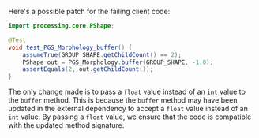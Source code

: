 Here's a possible patch for the failing client code:

```java
import processing.core.PShape;

@Test
void test_PGS_Morphology_buffer() {
    assumeTrue(GROUP_SHAPE.getChildCount() == 2);
    PShape out = PGS_Morphology.buffer(GROUP_SHAPE, -1.0);
    assertEquals(2, out.getChildCount());
}
```

The only change made is to pass a `float` value instead of an `int` value to the `buffer` method. This is because the `buffer` method may have been updated in the external dependency to accept a `float` value instead of an `int` value. By passing a `float` value, we ensure that the code is compatible with the updated method signature.